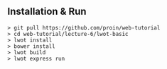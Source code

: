 ## Installation & Run 

```
> git pull https://github.com/proin/web-tutorial
> cd web-tutorial/lecture-6/lwot-basic
> lwot install
> bower install
> lwot build
> lwot express run
```
